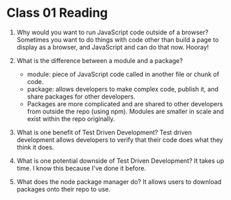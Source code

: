 # Class 01 Reading

1. Why would you want to run JavaScript code outside of a browser?
   Sometimes you want to do things with code other than build a page to display as a browser, and JavaScript and can do that now. Hooray!

2. What is the difference between a module and a package?

   - module: piece of JavaScript code called in another file or chunk of code.
   - package: allows developers to make complex code, publish it, and share packages for other developers.
   - Packages are more complicated and are shared to other developers from outside the repo (using npm). Modules are smaller in scale and exist within the repo originally.

3. What is one benefit of Test Driven Development?
   Test driven development allows developers to verify that their code does what they think it does.

4. What is one potential downside of Test Driven Development?
   It takes up time. I know this because I've done it before.

5. What does the node package manager do?
   It allows users to download packages onto their repo to use.
